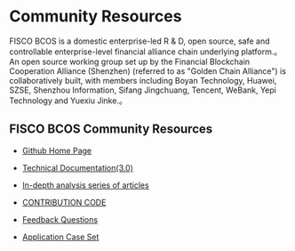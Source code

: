 # Community Resources

FISCO BCOS is a domestic enterprise-led R & D, open source, safe and controllable enterprise-level financial alliance chain underlying platform.。An open source working group set up by the Financial Blockchain Cooperation Alliance (Shenzhen) (referred to as "Golden Chain Alliance") is collaboratively built, with members including Boyan Technology, Huawei, SZSE, Shenzhou Information, Sifang Jingchuang, Tencent, WeBank, Yepi Technology and Yuexiu Jinke.。

## FISCO BCOS Community Resources

- [Github Home Page](https://github.com/FISCO-BCOS/FISCO-BCOS)  
- [Technical Documentation(3.0)](https://fisco-bcos-doc.readthedocs.io/)

- [In-depth analysis series of articles](http://mp.weixin.qq.com/mp/homepage?__biz=MzA3MTI5Njg4Mw==&hid=2&sn=4f6d7251fbc4a73ed600e1d6fd61efc1&scene=18#wechat_redirect) 
- [CONTRIBUTION CODE](https://mp.weixin.qq.com/s/_w_auH8X4SQQWO3lhfNrbQ)
- [Feedback Questions](https://github.com/FISCO-BCOS/FISCO-BCOS/issues)
- [Application Case Set](https://mp.weixin.qq.com/s/cUjuWf1eGMbG3AFq60CBUA)


